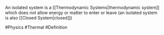 An isolated system is a [[Thermodynamic Systems|thermodynamic system]] which does not allow energy or matter to enter or leave (an isolated system is also [[Closed System|closed]])

#Physics #Thermal #Definition